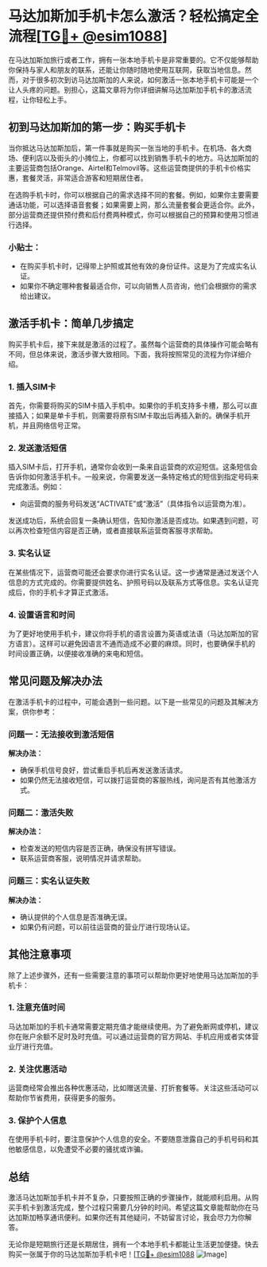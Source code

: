 # 马达加斯加手机卡怎么激活？轻松搞定全流程[[TG💪+ @esim1088](https://t.me/s/esim1088)]

在马达加斯加旅行或者工作，拥有一张本地手机卡是非常重要的。它不仅能够帮助你保持与家人和朋友的联系，还能让你随时随地使用互联网，获取当地信息。然而，对于很多初次到访马达加斯加的人来说，如何激活一张本地手机卡可能是一个让人头疼的问题。别担心，这篇文章将为你详细讲解马达加斯加手机卡的激活流程，让你轻松上手。

## 初到马达加斯加的第一步：购买手机卡

当你抵达马达加斯加后，第一件事就是购买一张当地的手机卡。在机场、各大商场、便利店以及街头的小摊位上，你都可以找到销售手机卡的地方。马达加斯加的主要运营商包括Orange、Airtel和Telmovil等。这些运营商提供的手机卡价格实惠，套餐灵活，非常适合游客和短期居住者。

在选购手机卡时，你可以根据自己的需求选择不同的套餐。例如，如果你主要需要通话功能，可以选择语音套餐；如果需要上网，那么流量套餐会更适合你。此外，部分运营商还提供预付费和后付费两种模式，你可以根据自己的预算和使用习惯进行选择。

### 小贴士：
- 在购买手机卡时，记得带上护照或其他有效的身份证件。这是为了完成实名认证。
- 如果你不确定哪种套餐最适合你，可以向销售人员咨询，他们会根据你的需求给出建议。

## 激活手机卡：简单几步搞定

购买手机卡后，接下来就是激活的过程了。虽然每个运营商的具体操作可能会略有不同，但总体来说，激活步骤大致相同。下面，我将按照常见的流程为你详细介绍。

### 1. 插入SIM卡

首先，你需要将购买的SIM卡插入手机中。如果你的手机支持多卡槽，那么可以直接插入；如果是单卡手机，则需要将原有SIM卡取出后再插入新的。确保手机开机，并且网络信号正常。

### 2. 发送激活短信

插入SIM卡后，打开手机，通常你会收到一条来自运营商的欢迎短信。这条短信会告诉你如何激活手机卡。一般来说，你需要发送一条特定格式的短信到指定号码来完成激活。例如：

- 向运营商的服务号码发送“ACTIVATE”或“激活”（具体指令以运营商为准）。

发送成功后，系统会回复一条确认短信，告知你激活是否成功。如果遇到问题，可以再次检查短信内容是否正确，或者直接联系运营商客服寻求帮助。

### 3. 实名认证

在某些情况下，运营商可能还会要求你进行实名认证。这一步通常是通过发送个人信息的方式完成的。你需要提供姓名、护照号码以及联系方式等信息。实名认证完成后，你的手机卡才算正式激活。

### 4. 设置语言和时间

为了更好地使用手机卡，建议你将手机的语言设置为英语或法语（马达加斯加的官方语言）。这样可以避免因语言不通而造成不必要的麻烦。同时，也要确保手机的时间设置正确，以便接收准确的来电和短信。

## 常见问题及解决办法

在激活手机卡的过程中，可能会遇到一些问题。以下是一些常见的问题及其解决方案，供你参考：

### 问题一：无法接收到激活短信

**解决办法：**
- 确保手机信号良好，尝试重启手机后再发送激活请求。
- 如果仍然无法接收短信，可以拨打运营商的客服热线，询问是否有其他激活方式。

### 问题二：激活失败

**解决办法：**
- 检查发送的短信内容是否正确，确保没有拼写错误。
- 联系运营商客服，说明情况并请求帮助。

### 问题三：实名认证失败

**解决办法：**
- 确认提供的个人信息是否准确无误。
- 如果仍有问题，可以前往运营商的营业厅进行现场认证。

## 其他注意事项

除了上述步骤外，还有一些需要注意的事项可以帮助你更好地使用马达加斯加的手机卡：

### 1. 注意充值时间

马达加斯加的手机卡通常需要定期充值才能继续使用。为了避免断网或停机，建议你在账户余额不足时及时充值。可以通过运营商的官方网站、手机应用或者实体营业厅进行充值。

### 2. 关注优惠活动

运营商经常会推出各种优惠活动，比如赠送流量、打折套餐等。关注这些活动可以帮助你节省费用，获得更多的服务。

### 3. 保护个人信息

在使用手机卡时，要注意保护个人信息的安全。不要随意泄露自己的手机号码和其他敏感信息，以免遭受不必要的骚扰或诈骗。

## 总结

激活马达加斯加手机卡并不复杂，只要按照正确的步骤操作，就能顺利启用。从购买手机卡到激活完成，整个过程只需要几分钟的时间。希望这篇文章能帮助你在马达加斯加畅享通讯便利。如果你还有其他疑问，不妨留言讨论，我会尽力为你解答。

无论你是短期旅行还是长期居住，拥有一个本地手机卡都能让生活更加便捷。快去购买一张属于你的马达加斯加手机卡吧！[[TG💪+ @esim1088](https://t.me/s/esim1088) ![Image](https://i.postimg.cc/4NQfJmqS/Snipaste-2025-05-13-00-14-12.png)]